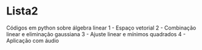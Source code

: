 # Lista2
Códigos em python sobre álgebra linear
1 - Espaço vetorial
2 - Combinação linear e eliminação gaussiana
3 - Ajuste linear e mínimos quadrados
4 - Aplicação com áudio 
